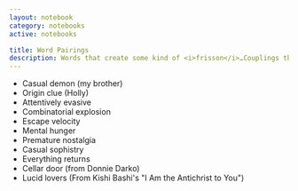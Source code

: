 ```yaml
---
layout: notebook
category: notebooks
active: notebooks

title: Word Pairings
description: Words that create some kind of <i>frisson</i>…Couplings that create a tension, open a space, evoke, get stuck in my head like a song.
---
```


- Casual demon (my brother)
- Origin clue (Holly)
- Attentively evasive
- Combinatorial explosion
- Escape velocity
- Mental hunger
- Premature nostalgia
- Casual sophistry
- Everything returns
- Cellar door (from Donnie Darko)
- Lucid lovers (From Kishi Bashi's "I Am the Antichrist to You")